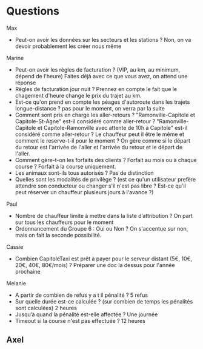 # Questions

Max
- Peut-on avoir les données sur les secteurs et les stations ? Non, on va devoir probablement les créer nous même

Marine
- Peut-on avoir les règles de facturation ? (VIP, au km, au minimum, dépend de l'heure) Faites déjà avec ce que vous avez, on attend une réponse
- Règles de facturation jour nuit ? Prennez en compte le fait que le chagement d'heure change le prix du trajet au km.
- Est-ce qu'on prend en compte les péages d'autoroute dans les trajets longue-distance ? pas pour le moment, on verra par la suite
- Comment sont pris en charge les aller-retours ? "Ramonville-Capitole et Capitole-St-Agne" est-il considéré comme aller-retour ? "Ramonville-Capitole et Capitole-Ramonville avec attente de 10h à Capitole" est-il considéré comme aller-retour ? Le chauffeur peut il être le même et comment le reserve-t-il pour le moment ?
On gère comme si le départ du retour est l'arrivée de l'aller et l'arrivée du retour et le départ de l'aller.
- Comment gère-t-on les forfaits des clients ? Forfait au mois ou à chaque course ? Forfait à la course uniquement.
- Les animaux sont-ils tous autorisés ? Pas de distinction
- Quelles sont les modalités de privilège ? (est ce qu'un utilisateur prefère attendre son conducteur ou changer s'il n'est pas libre ? Est-ce qu'il peut réserver un chauffeur plusieurs jours à l'avance ?)

Paul
- Nombre de chauffeur limite à mettre dans la liste d’attribution ? On part sur tous les chauffeurs pour le moment
- Ordonnancement du Groupe 6  : Oui ou Non ? On s'accentue sur non, mais on fait la seconde possibilité.

Cassie
- Combien CapitoleTaxi est prêt à payer pour le serveur distant (5€, 10€, 20€, 40€, 80€/mois) ? Préparer une doc la dessus pour l'année prochaine

Melanie 
- A partir de combien de refus y a t il pénalité ? 5 refus
- Sur quelle durée est-ce calculée ? (sur combien de temps les pénalités sont calculées) 2 heures
- Jusqu’à quand la pénalité est-elle affectée ? Une journée
- Timeout si la course n'est pas effectuée ? 12 heures

Axel
-
